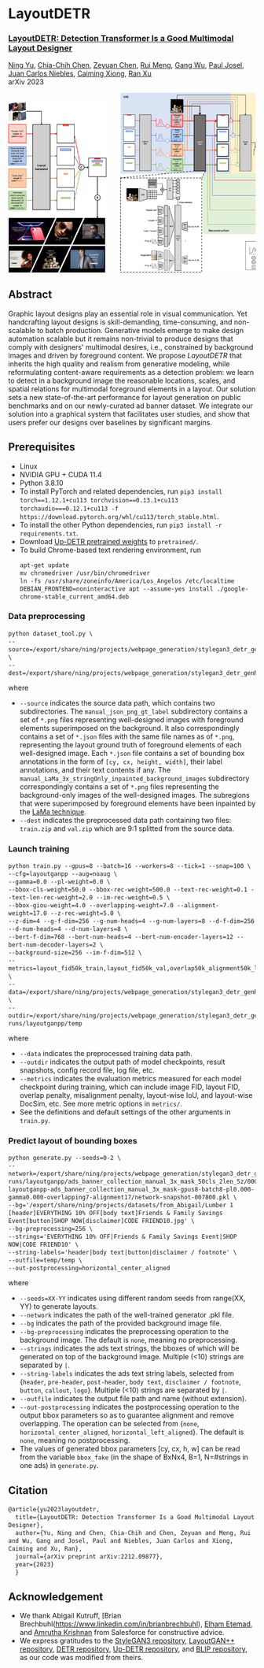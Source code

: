 # LayoutDETR

### [LayoutDETR: Detection Transformer Is a Good Multimodal Layout Designer](https://arxiv.org/pdf/2212.09877.pdf)
[Ning Yu](https://ningyu1991.github.io/), [Chia-Chih Chen](https://scholar.google.com/citations?user=0Hr1SOUAAAAJ&hl=en), [Zeyuan Chen](https://www.linkedin.com/in/zeyuan-chen-0253b6141/), [Rui Meng](http://memray.me/), [Gang Wu](https://www.linkedin.com/in/whoisgang/), [Paul Josel](https://www.linkedin.com/in/paul-josel/), [Juan Carlos Niebles](http://www.niebles.net/), [Caiming Xiong](http://cmxiong.com/), [Ran Xu](https://www.linkedin.com/in/ran-x-a2765924/)<br>
arXiv 2023

<pre><img src='fig/teaser.png' width=200>	<img src='fig/framework_architecture.png' width=400></pre>

## Abstract
Graphic layout designs play an essential role in visual communication. Yet handcrafting layout designs is skill-demanding, time-consuming, and non-scalable to batch production. Generative models emerge to make design automation scalable but it remains non-trivial to produce designs that comply with designers' multimodal desires, i.e., constrained by background images and driven by foreground content. We propose *LayoutDETR* that inherits the high quality and realism from generative modeling, while reformulating content-aware requirements as a detection problem: we learn to detect in a background image the reasonable locations, scales, and spatial relations for multimodal foreground elements in a layout. Our solution sets a new state-of-the-art performance for layout generation on public benchmarks and on our newly-curated ad banner dataset. We integrate our solution into a graphical system that facilitates user studies, and show that users prefer our designs over baselines by significant margins.

## Prerequisites
- Linux
- NVIDIA GPU + CUDA 11.4
- Python 3.8.10
- To install PyTorch and related dependencies, run `pip3 install torch==1.12.1+cu113 torchvision==0.13.1+cu113 torchaudio===0.12.1+cu113 -f https://download.pytorch.org/whl/cu113/torch_stable.html`.
- To install the other Python dependencies, run `pip3 install -r requirements.txt`.
- Download [Up-DETR pretrained weights](https://drive.google.com/file/d/1JhL1uwNJCaxMrIUx7UzQ3CMCHqmZpCnn/view?usp=sharing) to `pretrained/`.
- To build Chrome-based text rendering environment, run
	```
	apt-get update
	mv chromedriver /usr/bin/chromedriver
	ln -fs /usr/share/zoneinfo/America/Los_Angelos /etc/localtime
	DEBIAN_FRONTEND=noninteractive apt --assume-yes install ./google-chrome-stable_current_amd64.deb
	```

### Data preprocessing
```
python dataset_tool.py \
--source=/export/share/ning/projects/webpage_generation/stylegan3_detr_genRec_uncondDis_gIoU_fixedTextEncoder_shallowTextDecoder_unifiedNoise_textNoImageCond_backgroundCond_paddingImageInput_CNN_overlapping_alignment_losses_D_LM_D_visualDecoder/data/dataset/ads_banner_collection_manual_3x_mask/raw/manual_json_png_gt_label \
--dest=/export/share/ning/projects/webpage_generation/stylegan3_detr_genRec_uncondDis_gIoU_fixedTextEncoder_shallowTextDecoder_unifiedNoise_textNoImageCond_backgroundCond_paddingImageInput_CNN_overlapping_alignment_losses_D_LM_D_visualDecoder/data/dataset/temp/zip
```
where
- `--source` indicates the source data path, which contains two subdirectories. The `manual_json_png_gt_label` subdirectory contains a set of `*.png` files representing well-designed images with foreground elements superimposed on the background. It also correspondingly contains a set of `*.json` files with the same file names as of `*.png`, representing the layout ground truth of foreground elements of each well-designed image. Each `*.json` file contains a set of bounding box annotations in the form of `[cy, cx, height, width]`, their label annotations, and their text contents if any. The `manual_LaMa_3x_stringOnly_inpainted_background_images` subdirectory correspondingly contains a set of `*.png` files representing the background-only images of the well-designed images. The subregions that were superimposed by foreground elements have been inpainted by the [LaMa technique](https://github.com/saic-mdal/lama).
- `--dest` indicates the preprocessed data path containing two files: `train.zip` and `val.zip` which are 9:1 splitted from the source data.

### Launch training
```
python train.py --gpus=8 --batch=16 --workers=8 --tick=1 --snap=100 \
--cfg=layoutganpp --aug=noaug \
--gamma=0.0 --pl-weight=0.0 \
--bbox-cls-weight=50.0 --bbox-rec-weight=500.0 --text-rec-weight=0.1 --text-len-rec-weight=2.0 --im-rec-weight=0.5 \
--bbox-giou-weight=4.0 --overlapping-weight=7.0 --alignment-weight=17.0 --z-rec-weight=5.0 \
--z-dim=4 --g-f-dim=256 --g-num-heads=4 --g-num-layers=8 --d-f-dim=256 --d-num-heads=4 --d-num-layers=8 \
--bert-f-dim=768 --bert-num-heads=4 --bert-num-encoder-layers=12 --bert-num-decoder-layers=2 \
--background-size=256 --im-f-dim=512 \
--metrics=layout_fid50k_train,layout_fid50k_val,overlap50k_alignment50k_layoutwise_iou50k_layoutwise_docsim50k_train,overlap50k_alignment50k_layoutwise_iou50k_layoutwise_docsim50k_val,fid50k_train,fid50k_val \
--data=/export/share/ning/projects/webpage_generation/stylegan3_detr_genRec_uncondDis_gIoU_fixedTextEncoder_shallowTextDecoder_unifiedNoise_textNoImageCond_backgroundCond_paddingImageInput_CNN_overlapping_alignment_losses_D_LM_D_visualDecoder/data/dataset/ads_banner_collection_manual_3x_mask/zip/train.zip \
--outdir=/export/share/ning/projects/webpage_generation/stylegan3_detr_genRec_uncondDis_gIoU_fixedTextEncoder_shallowTextDecoder_unifiedNoise_textNoImageCond_backgroundCond_paddingImageInput_CNN_overlapping_alignment_losses_D_LM_D_visualDecoder/training-runs/layoutganpp/temp
```
where
- `--data` indicates the preprocessed training data path.
- `--outdir` indicates the output path of model checkpoints, result snapshots, config record file, log file, etc.
- `--metrics` indicates the evaluation metrics measured for each model checkpoint during training, which can include image FID, layout FID, overlap penalty, misalignment penalty, layout-wise IoU, and layout-wise DocSim, etc. See more metric options in `metrics/`.
- See the definitions and default settings of the other arguments in `train.py`.

### Predict layout of bounding boxes
```
python generate.py --seeds=0-2 \
--network=/export/share/ning/projects/webpage_generation/stylegan3_detr_genRec_uncondDis_gIoU_fixedTextEncoder_shallowTextDecoder_unifiedNoise_textNoImageCond_backgroundCond_paddingImageInput_CNN_overlapping_alignment_losses_D_LM_D_visualDecoder/training-runs/layoutganpp/ads_banner_collection_manual_3x_mask_50cls_2len_5z/00001-layoutganpp-ads_banner_collection_manual_3x_mask-gpus8-batch8-pl0.000-gamma0.000-overlapping7-alignment17/network-snapshot-007800.pkl \
--bg='/export/share/ning/projects/datasets/from_Abigail/Lumber 1 [header]EVERYTHING 10% OFF[body text]Friends & Family Savings Event[button]SHOP NOW[disclaimer]CODE FRIEND10.jpg' \
--bg-preprocessing=256 \
--strings='EVERYTHING 10% OFF|Friends & Family Savings Event|SHOP NOW|CODE FRIEND10' \
--string-labels='header|body text|button|disclaimer / footnote' \
--outfile=temp/temp \
--out-postprocessing=horizontal_center_aligned
```
where
- `--seeds=XX-YY` indicates using different random seeds from range(XX, YY) to generate layouts.
- `--network` indicates the path of the well-trained generator .pkl file.
- `--bg` indicates the path of the provided background image file.
- `--bg-preprocessing` indicates the preprocessing operation to the background image. The default is `none`, meaning no preprocessing.
- `--strings` indicates the ads text strings, the bboxes of which will be generated on top of the background image. Multiple (<10) strings are separated by `|`.
- `--string-labels` indicates the ads text string labels, selected from {`header`, `pre-header`, `post-header`, `body text`, `disclaimer / footnote`, `button`, `callout`, `logo`}. Multiple (<10) strings are separated by `|`.
- `--outfile` indicates the output file path and name (without extension).
- `--out-postprocessing` indicates the postprocessing operation to the output bbox parameters so as to guarantee alignment and remove overlapping. The operation can be selected from {`none`, `horizontal_center_aligned`, `horizontal_left_aligned`}. The default is `none`, meaning no postprocessing.
- The values of generated bbox parameters [cy, cx, h, w] can be read from the variable `bbox_fake` (in the shape of BxNx4, B=1, N=#strings in one ads) in `generate.py`.

## Citation
  ```
  @article{yu2023layoutdetr,
  	title={LayoutDETR: Detection Transformer Is a Good Multimodal Layout Designer},
  	author={Yu, Ning and Chen, Chia-Chih and Chen, Zeyuan and Meng, Rui and Wu, Gang and Josel, Paul and Niebles, Juan Carlos and Xiong, Caiming and Xu, Ran},
  	journal={arXiv preprint arXiv:2212.09877},
  	year={2023}
	}
  ```

## Acknowledgement
- We thank Abigail Kutruff, [Brian Brechbuhl(https://www.linkedin.com/in/brianbrechbuhl), [Elham Etemad](https://ca.linkedin.com/in/elhametemad), and [Amrutha Krishnan](https://www.linkedin.com/in/amruthakrishnan) from Salesforce for constructive advice.
- We express gratitudes to the [StyleGAN3 repository](https://github.com/NVlabs/stylegan2), [LayoutGAN++ repository](https://github.com/ktrk115/const_layout), [DETR repository](https://github.com/facebookresearch/detr), [Up-DETR repository](https://github.com/dddzg/up-detr), and [BLIP repository](https://github.com/salesforce/BLIP), as our code was modified from theirs.